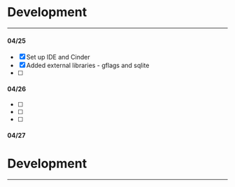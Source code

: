 # Development

---
#### 04/25
- [x] Set up IDE and Cinder
- [x] Added external libraries - gflags and sqlite
- [ ] 

#### 04/26
- [ ] 
- [ ] 
- [ ] 

#### 04/27


# Development

---
